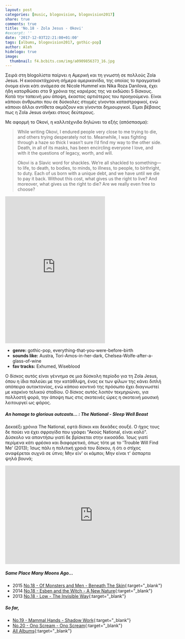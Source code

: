 ```yaml
---
layout: post
categories: [music, blogovision, blogovision2017]
share: true
comments: true
title: 'No.18 - Zola Jesus - Okovi'
#excerpt: ''
date: '2017-12-03T22:21:00+01:00'
tags: [albums, blogovision2017, gothic-pop]
author: Aleh
hidelogo: true
image:
  thumbnail: f4.bcbits.com/img/a0909856373_16.jpg
---
```

Σειρά στη blogoλίστα παίρνει η Αμερική και τη γνωστή σε πολλούς Zola Jesus. Η εικοσιοκτάχρονη σήμερα αμερικανίδα, της οποίας το πραγματικό όνομα είναι κάτι ανάμεσα σε Nicole Hummel και Nika Roza Danilova, έχει ήδη κατορθώσει στα 9 χρόνια της καριέρας της να εκδώσει 5 δίσκους. Κατά την ταπεινή μου άποψη, έκαστος αρτιότερος του προηγούμενο. Είναι κάποιοι άνθρωποι που σε δύσκολες στιγμές γίνονται καταστροφικοί, ενώ κάποιοι άλλοι αντίθετα ακμάζουν και γίνονται δημιουργικοί. Είμαι βέβαιος πως η Zola Jesus ανήκει στους δεύτερους.

Με αφορμή το Okovi, η καλλιτέχνιδα δηλώνει τα εξής (απόσπασμα):

> While writing Okovi, I endured people very close to me trying to die, and others trying desperately not to. Meanwhile, I was fighting through a haze so thick I wasn’t sure I’d find my way to the other side. Death, in all of its masks, has been encircling everyone I love, and with it the questions of legacy, worth, and will.
>
> Okovi is a Slavic word for shackles. We’re all shackled to something—to life, to death, to bodies, to minds, to illness, to people, to birthright, to duty. Each of us born with a unique debt, and we have until we die to pay it back. Without this cost, what gives us the right to live? And moreover, what gives us the right to die? Are we really even free to choose? 

<iframe class="invisible center" style="border: 0; width: 320px; height: 470px;" src="https://bandcamp.com/EmbeddedPlayer/album=737380834/size=large/bgcol=ffffff/linkcol=0687f5/tracklist=false/track=1673857624/transparent=true/" seamless><a href="http://zolajesus.bandcamp.com/album/okovi">Okovi by Zola Jesus</a></iframe>

* **genre:** gothic-pop, everything-that-you-were-before-birth
* **sounds like:** Austra, Tori-Amos-in-her-dark, Chelsea-Wolfe-after-a-glass-of-wine
* **fav tracks:** Exhumed, Wiseblood

Ο δίσκος αυτός είναι γέννημα σε μια δύσκολη περίοδο για τη Zola Jesus, όπου η ίδια παλεύει με την κατάθλιψη, ένας εκ των φίλων της κάνει διπλή απόπειρα αυτοκτονίας, ενώ κάποιο κοντινό της πρόσωπο έχει διαγνωστεί με καρκίνο τελικού σταδίου. Ο δίσκος αυτός λοιπόν τεκμηριώνει, για πολλοστή φορά, την άποψη πως στις σκοτεινές ώρες η σκοτεινή μουσική λειτουργεί ως φάρος.

<div class="text-divider"></div>

##### <i class="fa fa-hand-o-right"></i> An homage to glorious outcasts... : The National - Sleep Well Beast

Δεκαέξι χρόνια The National, εφτά δίσκοι και δεκάδες σουξέ. O ήχος τους δε παύει να έχει σφραγίδα που γράφει "Ακούς National, είναι καλό". Δύσκολο να απαντήσω γιατί δε βρίσκεται στην εικοσάδα. Ίσως γιατί περίμενα κάτι φρέσκο και διαφορετικό, όπως τότε με το 'Trouble Will Find Me' (2013); Ίσως πάλι η πολιτική χροιά του δίσκου, ή ότι ο στίχος αναφέρεται συχνά σε ύπνο; Μην είν' οι κάμποι; Μην είναι τ' άσπαρτα ψηλά βουνά;

<iframe class="invisible center" width="560" height="315" src="https://www.youtube.com/embed/GwZvip416NU?rel=0&amp;showinfo=0" frameborder="0" allowfullscreen></iframe>


##### <i class="fa fa-hand-o-right"></i> Same Place Many Moons Ago...

* 2015 [No.18 - Of Monsters and Men - Beneath The Skin](/music/blogovision/blogovision2015/blogovision2015-no18/){:target="_blank"}
* 2014 [No.18 - Esben and the Witch - A New Nature](/music/blogovision/blogovision2014/blogovision2014-no18/){:target="_blank"}
* 2013 [No.18 - Low - The Invisible Way](/music/blogovision/blogovision2013/blogovision2013-no18/){:target="_blank"}

##### <i class="fa fa-hand-o-right"></i> So far,

* [No.19 - Mammal Hands - Shadow Work](/music/blogovision/blogovision2017/no19/){:target="_blank"}
* [No.20 - Ono Scream - Ono Scream](/music/blogovision/blogovision2017/no20/){:target="_blank"}
* [All Albums](/music/new-albums-2017/){:target="_blank"}